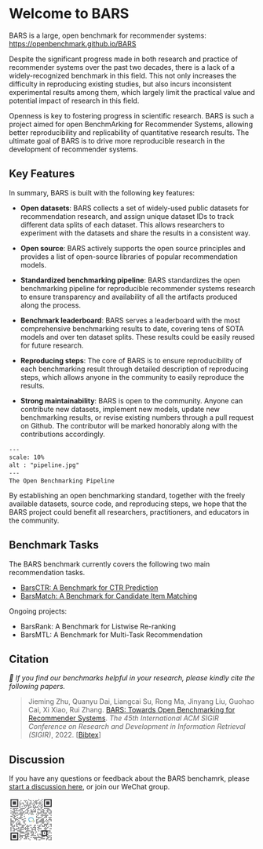# Welcome to BARS

BARS is a large, open benchmark for recommender systems: https://openbenchmark.github.io/BARS

Despite the significant progress made in both research and practice of recommender systems over the past two decades, there is a lack of a widely-recognized benchmark in this field. This not only increases the difficulty in reproducing existing studies, but also incurs inconsistent experimental results among them, which largely limit the practical value and potential impact of research in this field. 

Openness is key to fostering progress in scientific research. BARS is such a project aimed for open BenchmArking for Recommender Systems, allowing better reproducibility and replicability of quantitative research results. The ultimate goal of BARS is to drive more reproducible research in the development of recommender systems. 


## Key Features
In summary, BARS is built with the following key features:

+ **Open datasets**: BARS collects a set of widely-used public datasets for recommendation research, and assign unique dataset IDs to track different data splits of each dataset. This allows researchers to experiment with the datasets and share the results in a consistent way.

+ **Open source**: BARS actively supports the open source principles and provides a list of open-source libraries of popular recommendation models.

+ **Standardized benchmarking pipeline**: BARS standardizes the open benchmarking pipeline for reproducible recommender systems research to ensure transparency and availability of all the artifacts produced along the process.

+ **Benchmark leaderboard**: BARS serves a leaderboard with the most comprehensive benchmarking results to date, covering tens of SOTA models and over ten dataset splits. These results could be easily reused for future research.

+ **Reproducing steps**: The core of BARS is to ensure reproducibility of each benchmarking result through detailed description of reproducing steps, which allows anyone in the community to easily reproduce the results.

+ **Strong maintainability**: BARS is open to the community. Anyone can contribute new datasets, implement new models, update new benchmarking results, or revise existing numbers through a pull request on Github. The contributor will be marked honorably along with the contributions accordingly.


```{figure} docs/img/pipeline.jpg
---
scale: 10%
alt : "pipeline.jpg"
---
The Open Benchmarking Pipeline
```

By establishing an open benchmarking standard, together with the freely available datasets, source code, and reproducing steps, we hope that the BARS project could benefit all researchers, practitioners, and educators in the community. 


## Benchmark Tasks

The BARS benchmark currently covers the following two main recommendation tasks. 

+ [BarsCTR: A Benchmark for CTR Prediction](https://openbenchmark.github.io/BARS/ctr_prediction)
+ [BarsMatch: A Benchmark for Candidate Item Matching](https://openbenchmark.github.io/BARS/candidate_matching)

Ongoing projects:

+ BarsRank: A Benchmark for Listwise Re-ranking
+ BarsMTL: A Benchmark for Multi-Task Recommendation


## Citation

*:bell: If you find our benchmarks helpful in your research, please kindly cite the following papers.*

> Jieming Zhu, Quanyu Dai, Liangcai Su, Rong Ma, Jinyang Liu, Guohao Cai, Xi Xiao, Rui Zhang. [BARS: Towards Open Benchmarking for Recommender Systems](https://arxiv.org/abs/2205.09626). *The 45th International ACM SIGIR Conference on Research and Development in Information Retrieval (SIGIR)*, 2022. [[Bibtex](https://dblp.org/rec/conf/sigir/ZhuDSMLCXZ22.html?view=bibtex)]


## Discussion

If you have any questions or feedback about the BARS benchamrk, please [start a discussion here](https://github.com/openbenchmark/BARS/discussions/new), or join our WeChat group.

![Scan QR code](docs/img/wechat.jpg)


